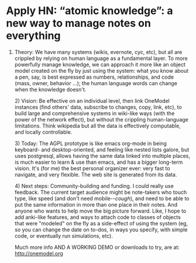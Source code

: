 # Apply HN: “atomic knowledge”: a new way to manage notes on everything

1) Theory: We have many systems (wikis, evernote, cyc, etc), but all are crippled by relying on human language as a fundamental layer.  To more powerfully manage knowledge, we can approach it more like an object model created on the fly by just using the system: what you know about a pen, say, is best expressed as numbers, relationships, and code (mass, owner, behavior ...); the human language words can change when the knowledge doesn&#x27;t.<p>2) Vision:  Be effective on an individual level, then link OneModel instances (find others&#x27; data, subscribe to changes, copy, link, etc), to build large and comprehensive systems in wiki-like ways (with the power of the network effect), but without the crippling human-language limitations.  Think wikipedia but all the data is effectively computable, and locally controllable.<p>3) Today: The AGPL prototype is like emacs org-mode in being keyboard- and desktop-oriented, and feeling like nested lists galore, but uses postgresql, allows having the same data linked into multiple places, is much easier to learn &amp; use than emacs, and has a  bigger long-term vision.  It&#x27;s (for me) the best personal organizer ever: very fast to navigate, and very flexible.  The web site is generated from its data.<p>4) Next steps: Community-building and funding.  I could really use feedback.  The current target audience might be note-takers who touch type, like speed (and don&#x27;t need mobile--<i>cough</i>), and need to be able to put the same information in more than one place in their notes.  And anyone who wants to help move the big picture forward.  Like, I hope to add anki-like features, and ways to attach code to classes of objects that were &quot;modeled&quot; on the fly as a side-effect of using the system (eg, so you can change the date on to-dos, in ways you specify, with simple code, or eventually run simulations, etc).<p>Much more info AND A WORKING DEMO or downloads to try, are at:
<a href="http:&#x2F;&#x2F;onemodel.org" rel="nofollow">http:&#x2F;&#x2F;onemodel.org</a>
